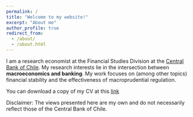 ```yaml
---
permalink: /
title: "Welcome to my website!"
excerpt: "About me"
author_profile: true
redirect_from: 
  - /about/
  - /about.html
---
```


I am a research economist at the Financial Studies Division at the [Central Bank of Chile](https://www.bcentral.cl/web/banco-central/areas/investigacion). My research interests lie in the intersection between **macroeconomics and banking**. My work focuses on (among other topics) financial stability and the effectiveness of macroprudential regulation.

You can download a copy of my CV at this [link](http://maxsanmillan.github.io/files/CV_San_Millan_1.pdf)

Disclaimer: The views presented here are my own and do not necessarily reflect those of the Central Bank of Chile.
